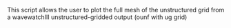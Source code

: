 This script allows the user to plot the full mesh of the unstructured grid from a wavewatchIII unstructured-gridded output (ounf with ug grid)